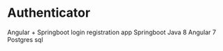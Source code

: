 # Authenticator

Angular + Springboot login registration app
Springboot Java 8
Angular 7
Postgres sql